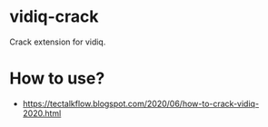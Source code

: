 # vidiq-crack
Crack extension for vidiq. 



# How to use?
- https://tectalkflow.blogspot.com/2020/06/how-to-crack-vidiq-2020.html